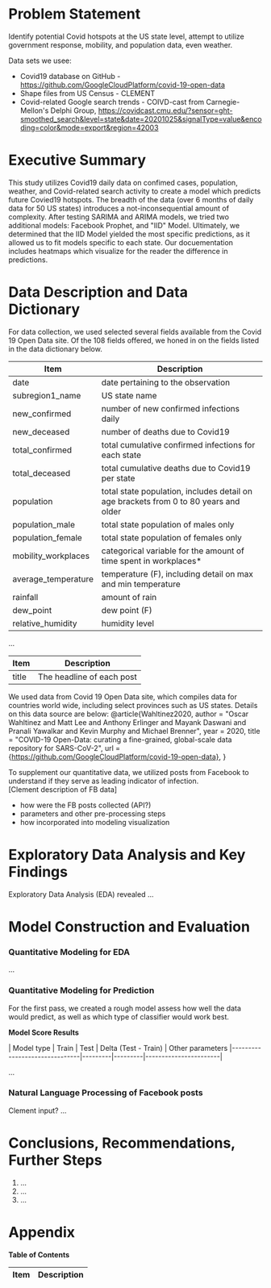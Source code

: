 # Problem Statement

Identify potential Covid hotspots at the US state level, attempt to utilize government response, mobility, and population data, even weather.

Data sets we usee:  
- Covid19 database on GitHub - https://github.com/GoogleCloudPlatform/covid-19-open-data
- Shape files from US Census - CLEMENT
- Covid-related Google search trends - COIVD-cast from Carnegie-Mellon's Delphi Group, https://covidcast.cmu.edu/?sensor=ght-smoothed_search&level=state&date=20201025&signalType=value&encoding=color&mode=export&region=42003


# Executive Summary

This study utilizes Covid19 daily data on confimed cases, population, weather, and Covid-related search activity to create a model which predicts future Covied19 hotspots.  The breadth of the data (over 6 months of daily data for 50 US states) introduces a not-inconsequential amount of complexity.  After testing SARIMA and ARIMA models, we tried two additional models:  Facebook Prophet, and "IID" Model.  Ultimately, we determined that the IID Model yielded the most specific predictions, as it allowed us to fit models specific to each state.  Our docuementation includes heatmaps which visualize for the reader the difference in predictions.  


# Data Description and Data Dictionary

For data collection, we used selected several fields available from the Covid 19 Open Data site.  Of the 108 fields offered, we honed in on the fields listed in the data dictionary below.   



| Item | Description |
| --- | --- |
| date | date pertaining to the observation |
| subregion1_name | US state name |
| new_confirmed | number of new confirmed infections daily |
| new_deceased | number of deaths due to Covid19 |
| total_confirmed | total cumulative confirmed infections for each state |
| total_deceased | total cumulative deaths due to Covid19 per state | 
| population | total state population, includes detail on age brackets from 0 to 80 years and older | 
| population_male | total state population of males only |   
| population_female | total state population of females only |
| mobility_workplaces | categorical variable for the amount of time spent in workplaces* |
| average_temperature | temperature (F), including detail on max and min temperature | 
| rainfall | amount of rain | 
| dew_point | dew point (F) |
| relative_humidity | humidity level |
  
  
  
...

| Item | Description |
| --- | --- |
| title | The headline of each post |


We used data from Covid 19 Open Data site, which compiles data for countries world wide, including select provinces such as US states. 
Details on this data source are below:
@article{Wahltinez2020,
  author = "Oscar Wahltinez and Matt Lee and Anthony Erlinger and Mayank Daswani and Pranali Yawalkar and Kevin Murphy and Michael Brenner",
  year = 2020,
  title = "COVID-19 Open-Data: curating a fine-grained, global-scale data repository for SARS-CoV-2",
  url = {https://github.com/GoogleCloudPlatform/covid-19-open-data},
}

To supplement our quantitative data, we utilized posts from Facebook to understand if they serve as leading indicator of infection.  
[Clement description of FB data]
- how were the FB posts collected (API?)
- parameters and other pre-processing steps
- how incorporated into modeling visualization



# Exploratory Data Analysis and Key Findings

Exploratory Data Analysis (EDA) revealed ...  


# Model Construction and Evaluation

### Quantitative Modeling for EDA

...


### Quantitative Modeling for Prediction

For the first pass, we created a rough model assess how well the data would predict, as well as which type of classifier would work best.  

**Model Score Results**


| Model type | Train   | Test    | Delta  (Test - Train) |  Other parameters
|-------------------------------|---------|---------|-----------------------|


...

### Natural Language Processing of Facebook posts

Clement input? ...


# Conclusions, Recommendations, Further Steps


1. ...
1. ...
1. ...


# Appendix
**Table of Contents**

| Item | Description |
| --- | --- |

